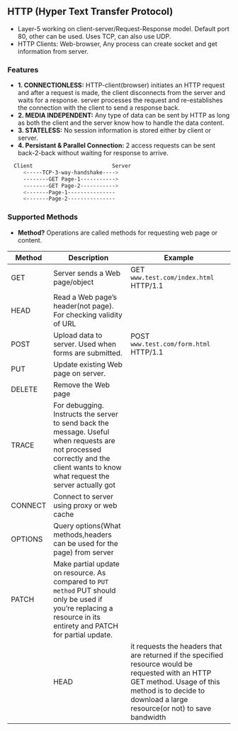 ## HTTP (Hyper Text Transfer Protocol)
- Layer-5 working on client-server/Request-Response model. Default port 80, other can be used. Uses TCP, can also use UDP.
- HTTP Clients: Web-browser, Any process can create socket and get information from server.

### Features
- **1. CONNECTIONLESS:** HTTP-client(browser) initiates an HTTP request and after a request is made, the client disconnects from the server and waits for a response. server processes the request and re-establishes the connection with the client to send a response back.
- **2. MEDIA INDEPENDENT:** Any type of data can be sent by HTTP as long as both the client and the server know how to handle the data content.
- **3. STATELESS:** No session information is stored either by client or server.
- **4. Persistant & Parallel Connection:**  2 access requests can be sent back-2-back without waiting for response to arrive.
```bash
  Client                         Server
     <-----TCP-3-way-handshake---->
     --------GET Page-1----------->
     --------GET Page-2----------->
     <-------Page-1---------------
     <-------Page-2---------------
```

### Supported Methods
- **Method?** Operations are called methods for requesting web page or content.

|Method|Description|Example|
|---|---|---|
|GET| Server sends a Web page/object|GET `www.test.com/index.html` HTTP/1.1|
|HEAD| Read a Web page’s header(not page). For checking validity of URL||
|POST| Upload data to server. Used when forms are submitted.|POST `www.test.com/form.html` HTTP/1.1 |
|PUT| Update existing Web page on server.||
|DELETE| Remove the Web page||
|TRACE| For debugging. Instructs the server to send back the message. Useful when requests are not processed correctly and the client wants to know what request the server actually got||
|CONNECT| Connect to server using proxy or web cache||
|OPTIONS| Query options(What methods,headers can be used for the page) from server||
|PATCH|Make partial update on resource. As compared to `PUT method` PUT should only be used if you’re replacing a resource in its entirety and PATCH for partial update.|
||HEAD| it requests the headers that are returned if the specified resource would be requested with an HTTP GET method. Usage of this method is to decide to download a large resource(or not) to save bandwidth|
